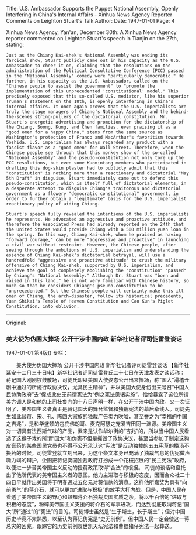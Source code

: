 Title: U.S. Ambassador Supports the Puppet National Assembly, Openly Interfering in China's Internal Affairs - Xinhua News Agency Reporter Comments on Leighton Stuart's Talk
Author:
Date: 1947-01-01
Page: 4

Xinhua News Agency, Yan'an, December 30th: A Xinhua News Agency reporter commented on Leighton Stuart's speech in Tianjin on the 27th, stating:

    Just as the Chiang Kai-shek's National Assembly was ending its farcical show, Stuart publicly came out in his capacity as the U.S. Ambassador to cheer it on, claiming that the resolutions on the administration of the Political Consultative Conference (PCC) passed in the "National Assembly" comedy were "particularly democratic." He further, in his capacity as the U.S. Ambassador, called on the "Chinese people to assist the government" to "promote the implementation of this unprecedented 'constitutional' model." This precisely exposed that this so-called U.S. mediator, like his superior Truman's statement on the 18th, is openly interfering in China's internal affairs. It once again proves that the U.S. imperialists are truly the stage managers of Chiang's National Assembly and the behind-the-scenes string-pullers of the dictatorial constitution. Mr. Stuart's energetic advertising and promotion for the dictatorship of the Chiang, Soong, Kung, and Chen families, even praising it as a "good omen for a happy China," stems from the same source as Washington's protection of Franco and MacArthur's favoritism towards Yoshida. U.S. imperialism has always regarded any product with a fascist flavor as a "good omen" for Wall Street. Therefore, when the Chinese people see through that this monkey show of the so-called "National Assembly" and the pseudo-constitution not only tore up the PCC resolutions, but even some Kuomintang members who participated in drafting this dog-skin plaster had to publicly admit that this "constitution" is nothing more than a reactionary and dictatorial "May 5th Draft" in disguise, Stuart immediately came out to defend this pseudo-constitution, which is itself full of dictatorial elements, in a desperate attempt to disguise Chiang's traitorous and dictatorial government as a flowery "democratic constitutional" government, in order to further obtain a "legitimate" basis for the U.S. imperialist reactionary policy of aiding Chiang.

    Stuart's speech fully revealed the intentions of the U.S. imperialists he represents. He advocated an aggressive and proactive attitude, and therefore the Associated Press had already reported on the 24th that the United States would provide Chiang with a 500 million yuan loan in the spring. In this way, Chiang Kai-shek, whom he praised as having "forward courage," can be more "aggressive and proactive" in launching a civil war without restraint. However, the Chinese people, after seeing through the ambitions of U.S. imperialism and understanding the essence of Chiang Kai-shek's dictatorial betrayal, will use a hundredfold "aggressive and proactive attitude" to crush the military offensive of Chiang Kai-shek, supported by U.S. imperialism, and achieve the goal of completely abolishing the "constitution" "passed" by Chiang's "National Assembly." Although Dr. Stuart was "born and raised in this land," he is not very familiar with Chinese history, so much so that he considers Chiang's pseudo-constitution to be "unprecedented." But the Chinese people will certainly make this ill omen of Chiang, the arch-disaster, follow its historical precedents, Yuan Shikai's Temple of Heaven Constitution and Cao Kun's Piglet Constitution, into oblivion.



<hr /> 

Original: 


### 美大使为伪国大捧场  公开干涉中国内政  新华社记者评司徒雷登谈话

1947-01-01
第4版()
专栏：

　　美大使为伪国大捧场
    公开干涉中国内政
    新华社记者评司徒雷登谈话
    【新华社延安十二月三十日电】新华社记者评司徒雷登氏二十七日在天津发表之谈话称：
    蒋记国大刚刚锣鼓散场，司徒氏即以美国大使姿态公开出来捧场，称“国大”滑稽丑剧中通过的所施行政协决议，尤具民主精神”，并以美国大使身份出来号召“中国人民协助政府”去“促成此史无前谓宪法为“例之宪法见诸实施”，恰恰暴露了这位所谓美方调人是和他的上司杜鲁门的十八日声明一样，在公开干涉中国内政。又一次证明了，美帝国主义者真正是蒋记国大的舞台监督和独裁宪法的幕后牵线人。司徒先生如此替蒋、宋、孔、陈四大家族的独裁广告卖力吹嘘，甚至誉之为“幸福的中国之吉兆”，是和华盛顿的包庇佛朗哥、麦克阿瑟之宠爱吉田同一渊源。美帝国主义对一切具有法西斯气味的产品，素来是认作华尔街的“吉兆”的，所以当中国人民看透了这猴子戏的所谓“国大”和伪宪不但是撕毁了政协决议，甚至当参加了制定这狗皮膏药的某些国民党员也不得不公开承认这“宪法”是反动独裁的五五宪草的换汤不换药的时候，司徒雷登就立刻出来，为这个条文本身已充满了独裁气息的伪宪做声嘶力竭的辩护，企图把蒋记卖国独裁政府打扮成一个花枝招展的“民主宪法”政府，以便进一步替美帝国主义反动的援蒋政策取得“合法”的根据。
    司徒的谈话和盘托出了他所代表的美帝国主义者的意图。他力主进取与积极的态度，因而合众社二十四日早就传出美国将于明春通过五亿元对蒋借款的消息。这样他所嘉奖为具有“向前勇气”的蒋介石，就可以更加“进取与积极”的放手大打内战。但是，中国人民在看透了美帝国主义的野心和熟知蒋介石独裁卖国实质之余，将以千百倍的“进取与积极的态度”，粉碎美帝国主义支援的蒋介石的军事进攻，而达到彻底取消蒋记“国大”所“通过”的“宪法”的目的。司徒博士虽然是“生于斯土，长于斯土”；但对中国历史毕竟不太熟悉，以至认为蒋记伪宪是“史无前例”。但中国人民一定会使这一蒋总灾的凶兆，跟踪它的历史前例袁世凯天坛宪法和曹锟猪仔宪法一起葬送。
